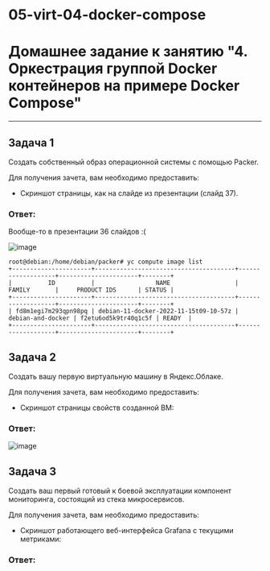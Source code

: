 # 05-virt-04-docker-compose
# Домашнее задание к занятию "4. Оркестрация группой Docker контейнеров на примере Docker Compose"

---

## Задача 1

Создать собственный образ операционной системы с помощью Packer.

Для получения зачета, вам необходимо предоставить:
- Скриншот страницы, как на слайде из презентации (слайд 37).

### Ответ:
Вообще-то в презентации 36 слайдов :(

![image](https://user-images.githubusercontent.com/108946489/201883463-3aaca4bb-0b34-4d34-8926-bf34fdd2aa1b.png)


```
root@debian:/home/debian/packer# yc compute image list
+----------------------+---------------------------------------+-------------------+----------------------+--------+
|          ID          |                 NAME                  |      FAMILY       |     PRODUCT IDS      | STATUS |
+----------------------+---------------------------------------+-------------------+----------------------+--------+
| fd8m1egi7m293qpn98pq | debian-11-docker-2022-11-15t09-10-57z | debian-and-docker | f2etu6od5k9tr40q1c5f | READY  |
+----------------------+---------------------------------------+-------------------+----------------------+--------+

```

## Задача 2

Создать вашу первую виртуальную машину в Яндекс.Облаке.

Для получения зачета, вам необходимо предоставить:
- Скриншот страницы свойств созданной ВМ:

### Ответ:
![image](https://user-images.githubusercontent.com/108946489/201882900-b1bbbebe-c739-4252-8d46-1dbba90eaeb9.png)



## Задача 3

Создать ваш первый готовый к боевой эксплуатации компонент мониторинга, состоящий из стека микросервисов.

Для получения зачета, вам необходимо предоставить:
- Скриншот работающего веб-интерфейса Grafana с текущими метриками:

### Ответ:
